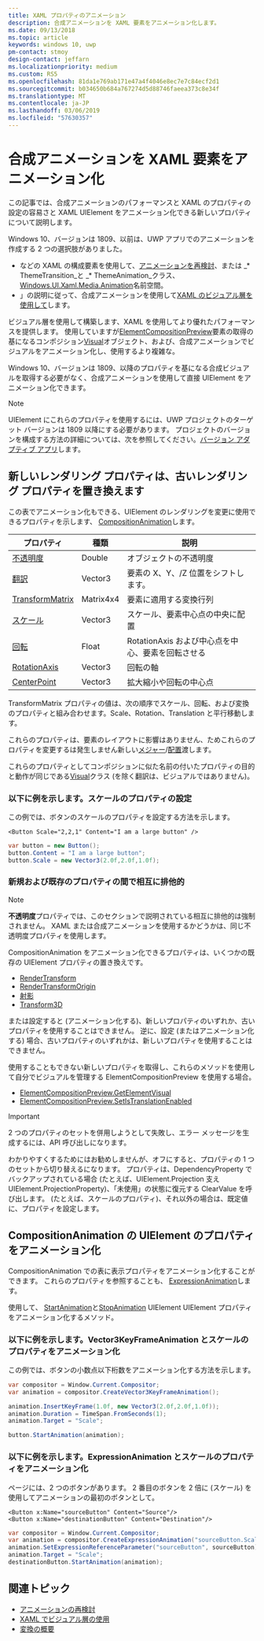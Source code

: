 ```yaml
---
title: XAML プロパティのアニメーション
description: 合成アニメーションを XAML 要素をアニメーション化します。
ms.date: 09/13/2018
ms.topic: article
keywords: windows 10, uwp
pm-contact: stmoy
design-contact: jeffarn
ms.localizationpriority: medium
ms.custom: RS5
ms.openlocfilehash: 81da1e769ab171e47a4f4046e8ec7e7c84ecf2d1
ms.sourcegitcommit: b034650b684a767274d5d88746faeea373c8e34f
ms.translationtype: MT
ms.contentlocale: ja-JP
ms.lasthandoff: 03/06/2019
ms.locfileid: "57630357"
---
```

# <a name="animating-xaml-elements-with-composition-animations"></a>合成アニメーションを XAML 要素をアニメーション化

この記事では、合成アニメーションのパフォーマンスと XAML のプロパティの設定の容易さと XAML UIElement をアニメーション化できる新しいプロパティについて説明します。

Windows 10、バージョンは 1809、以前は、UWP アプリでのアニメーションを作成する 2 つの選択肢がありました。

- などの XAML の構成要素を使用して、[アニメーションを再検討](storyboarded-animations.md)、または _* ThemeTransition_と _* ThemeAnimation_クラス、 [Windows.UI.Xaml.Media.Animation](/uwp/api/windows.ui.xaml.media.animation)名前空間。
- 」の説明に従って、合成アニメーションを使用して[XAML のビジュアル層を使用して](../../composition/using-the-visual-layer-with-xaml.md)します。

ビジュアル層を使用して構築します、XAML を使用してより優れたパフォーマンスを提供します。 使用していますが[ElementCompositionPreview](/uwp/api/Windows.UI.Xaml.Hosting.ElementCompositionPreview)要素の取得の基になるコンポジション[Visual](/uwp/api/windows.ui.composition.visual)オブジェクト、および、合成アニメーションでビジュアルをアニメーション化し、使用するより複雑な。

Windows 10、バージョンは 1809、以降のプロパティを基になる合成ビジュアルを取得する必要がなく、合成アニメーションを使用して直接 UIElement をアニメーション化できます。

> [!NOTE]
> UIElement にこれらのプロパティを使用するには、UWP プロジェクトのターゲット バージョンは 1809 以降にする必要があります。 プロジェクトのバージョンを構成する方法の詳細については、次を参照してください。[バージョン アダプティブ アプリ](../../debug-test-perf/version-adaptive-apps.md)します。

## <a name="new-rendering-properties-replace-old-rendering-properties"></a>新しいレンダリング プロパティは、古いレンダリング プロパティを置き換えます

この表でアニメーション化もできる、UIElement のレンダリングを変更に使用できるプロパティを示します、 [CompositionAnimation](/uwp/api/windows.ui.composition.compositionanimation)します。

| プロパティ | 種類 | 説明 |
| -- | -- | -- |
| [不透明度](/uwp/api/windows.ui.xaml.uielement.opacity) | Double | オブジェクトの不透明度 |
| [翻訳](/uwp/api/windows.ui.xaml.uielement.translation) | Vector3 | 要素の X、Y、/Z 位置をシフトします。 |
| [TransformMatrix](/uwp/api/windows.ui.xaml.uielement.transformmatrix) | Matrix4x4 | 要素に適用する変換行列 |
| [スケール](/uwp/api/windows.ui.xaml.uielement.scale) | Vector3 | スケール、要素中心点の中央に配置 |
| [回転](/uwp/api/windows.ui.xaml.uielement.rotation) | Float | RotationAxis および中心点を中心、要素を回転させる |
| [RotationAxis](/uwp/api/windows.ui.xaml.uielement.rotationaxis) | Vector3 | 回転の軸 |
| [CenterPoint](/uwp/api/windows.ui.xaml.uielement.centerpoint) | Vector3 | 拡大縮小や回転の中心点 |

TransformMatrix プロパティの値は、次の順序でスケール、回転、および変換のプロパティと組み合わせます。Scale、Rotation、Translation と平行移動します。

これらのプロパティは、要素のレイアウトに影響はありません、ためこれらのプロパティを変更するは発生しません新しい[メジャー](/uwp/api/windows.ui.xaml.uielement.measure)/[配置](/uwp/api/windows.ui.xaml.uielement.arrange)渡します。

これらのプロパティとしてコンポジションに似た名前の付いたプロパティの目的と動作が同じである[Visual](/uwp/api/windows.ui.composition.visual)クラス (を除く翻訳は、ビジュアルではありません)。

### <a name="example-setting-the-scale-property"></a>以下に例を示します。スケールのプロパティの設定

この例では、ボタンのスケールのプロパティを設定する方法を示します。

```xaml
<Button Scale="2,2,1" Content="I am a large button" />
```

```csharp
var button = new Button();
button.Content = "I am a large button";
button.Scale = new Vector3(2.0f,2.0f,1.0f);
```

### <a name="mutual-exclusivity-between-new-and-old-properties"></a>新規および既存のプロパティの間で相互に排他的

> [!NOTE]
> **不透明度**プロパティでは、このセクションで説明されている相互に排他的は強制されません。 XAML または合成アニメーションを使用するかどうかは、同じ不透明度プロパティを使用します。

CompositionAnimation をアニメーション化できるプロパティは、いくつかの既存の UIElement プロパティの置き換えです。

- [RenderTransform](/uwp/api/windows.ui.xaml.uielement.rendertransform)
- [RenderTransformOrigin](/uwp/api/windows.ui.xaml.uielement.rendertransformorigin)
- [射影](/uwp/api/windows.ui.xaml.uielement.projection)
- [Transform3D](/uwp/api/windows.ui.xaml.uielement.transform3d)

または設定すると (アニメーション化する)、新しいプロパティのいずれか、古いプロパティを使用することはできません。 逆に、設定 (またはアニメーション化する) 場合、古いプロパティのいずれかは、新しいプロパティを使用することはできません。

使用することもできない新しいプロパティを取得し、これらのメソッドを使用して自分でビジュアルを管理する ElementCompositionPreview を使用する場合。

- [ElementCompositionPreview.GetElementVisual](/uwp/api/windows.ui.xaml.hosting.elementcompositionpreview.getelementvisual)
- [ElementCompositionPreview.SetIsTranslationEnabled](/uwp/api/windows.ui.xaml.hosting.elementcompositionpreview.setistranslationenabled)

> [!IMPORTANT]
> 2 つのプロパティのセットを併用しようとして失敗し、エラー メッセージを生成するには、API 呼び出しになります。

わかりやすくするためにはお勧めしませんが、オフにすると、プロパティの 1 つのセットから切り替えるになります。 プロパティは、DependencyProperty でバックアップされている場合 (たとえば、UIElement.Projection 支え UIElement.ProjectionProperty)、「未使用」の状態に復元する ClearValue を呼び出します。 (たとえば、スケールのプロパティ)、それ以外の場合は、既定値に、プロパティを設定します。

## <a name="animating-uielement-properties-with-compositionanimation"></a>CompositionAnimation の UIElement のプロパティをアニメーション化

CompositionAnimation での表に表示プロパティをアニメーション化することができます。 これらのプロパティを参照することも、 [ExpressionAnimation](/uwp/api/windows.ui.composition.expressionanimation)します。

使用して、 [StartAnimation](/uwp/api/windows.ui.xaml.uielement.startanimation)と[StopAnimation](/uwp/api/windows.ui.xaml.uielement.stopanimation) UIElement UIElement プロパティをアニメーション化するメソッド。

### <a name="example-animating-the-scale-property-with-a-vector3keyframeanimation"></a>以下に例を示します。Vector3KeyFrameAnimation とスケールのプロパティをアニメーション化

この例では、ボタンの小数点以下桁数をアニメーション化する方法を示します。

```csharp
var compositor = Window.Current.Compositor;
var animation = compositor.CreateVector3KeyFrameAnimation();

animation.InsertKeyFrame(1.0f, new Vector3(2.0f,2.0f,1.0f));
animation.Duration = TimeSpan.FromSeconds(1);
animation.Target = "Scale";

button.StartAnimation(animation);
```

### <a name="example-animating-the-scale-property-with-an-expressionanimation"></a>以下に例を示します。ExpressionAnimation とスケールのプロパティをアニメーション化

ページには、2 つのボタンがあります。 2 番目のボタンを 2 倍に (スケール) を使用してアニメーションの最初のボタンとして。

```xaml
<Button x:Name="sourceButton" Content="Source"/>
<Button x:Name="destinationButton" Content="Destination"/>
```

```csharp
var compositor = Window.Current.Compositor;
var animation = compositor.CreateExpressionAnimation("sourceButton.Scale*2");
animation.SetExpressionReferenceParameter("sourceButton", sourceButton);
animation.Target = "Scale";
destinationButton.StartAnimation(animation);
```

## <a name="related-topics"></a>関連トピック

- [アニメーションの再検討](storyboarded-animations.md)
- [XAML でビジュアル層の使用](../../composition/using-the-visual-layer-with-xaml.md)
- [変換の概要](../layout/transforms.md)
